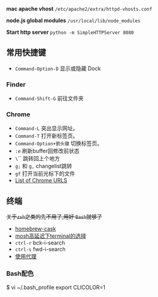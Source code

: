 **mac apache vhost** `/etc/apache2/extra/httpd-vhosts.conf`

**node.js global modules** `/usr/local/lib/node_modules`

**Start http server** `python -m SimpleHTTPServer 8080`

## 常用快捷键
* `Command-Option-D` 显示或隐藏 Dock
### Finder
* `Command-Shift-G` 前往文件夹
### Chrome
* `Command-L` 突出显示网址。
* `Command-T` 打开新标签页。
* `Command-Option+箭头键` 切换标签页。
* `:e` 刷新buffer回修改前状态
* `\`\`` 跳转回上个地方
* `g;` 和 `g,` changelist跳转
* `gf` 打开当前光标下的文件
* [List of Chrome URLS](chrome://about/)

## 终端
~~关于`zsh`之类的先不用了,用好 `Bash`就够了~~
* [homebrew-cask](https://github.com/caskroom/homebrew-cask)
* [mosh高延迟下terminal的选择](https://mosh.mit.edu/)
* `ctrl-r` bck-i-search
* `ctrl-s` fwd-i-search
* [使用代理](http://blog.fazero.cc/2015/09/15/%E8%AE%A9%E7%BB%88%E7%AB%AF%E8%B5%B0%E4%BB%A3%E7%90%86%E7%9A%84%E5%87%A0%E7%A7%8D%E6%96%B9%E6%B3%95/)
### Bash配色
  $ vi ~/.bash_profile
  export CLICOLOR=1
